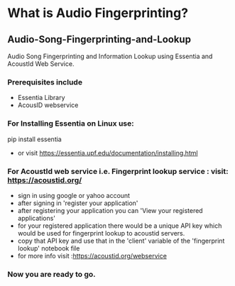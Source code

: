 # What is Audio Fingerprinting?

## Audio-Song-Fingerprinting-and-Lookup
Audio Song Fingerprinting and Information Lookup using Essentia and AcoustId Web Service.

### Prerequisites include
- Essentia Library
- AcousID webservice
### For Installing Essentia on Linux use:
pip install essentia
- or visit https://essentia.upf.edu/documentation/installing.html
### For AcoustId web service i.e. Fingerprint lookup service : visit: https://acoustid.org/
- sign in using google or yahoo account
- after signing in 'register your application'
- after registering your application you can 'View your registered applications'
- for your registered application there would be a unique API key which would be used for fingerprint lookup to acoustid servers.
- copy that API key and use that in the 'client' variable of the 'fingerprint lookup' notebook file
- for more info visit :https://acoustid.org/webservice

### Now you are ready to go.
